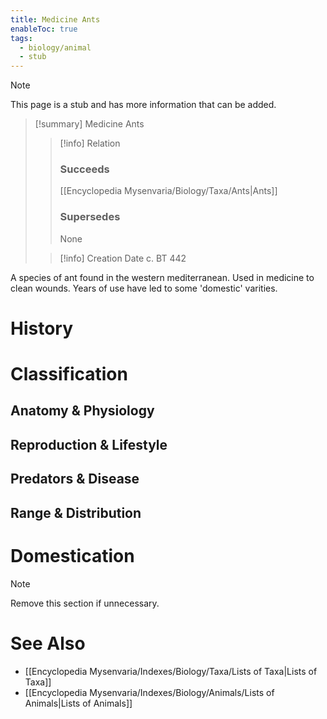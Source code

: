 ```yaml
---
title: Medicine Ants
enableToc: true
tags:
  - biology/animal
  - stub
---
```


> [!note]
> This page is a stub and has more information that can be added.

> [!summary] Medicine Ants
> > [!info] Relation
> > ### Succeeds
> > [[Encyclopedia Mysenvaria/Biology/Taxa/Ants|Ants]]
> > ### Supersedes
> > None
>
> > [!info] Creation Date
> > c. BT 442

A species of ant found in the western mediterranean. Used in medicine to clean wounds. Years of use have led to some 'domestic' varities.
# History

# Classification
## Anatomy & Physiology

## Reproduction & Lifestyle

## Predators & Disease

## Range & Distribution

# Domestication

> [!note]
> Remove this section if unnecessary.
# See Also
- [[Encyclopedia Mysenvaria/Indexes/Biology/Taxa/Lists of Taxa|Lists of Taxa]]
- [[Encyclopedia Mysenvaria/Indexes/Biology/Animals/Lists of Animals|Lists of Animals]]